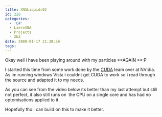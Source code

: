 ```yaml
---
title: XNALiquids02
id: 228
categories:
  - 'C#'
  - LieroXNA
  - Projects
  - XNA
date: 2008-01-17 21:38:56
tags:
---
```


Okay well i have been playing around with my particles **AGAIN **:P

<!--more-->

I started this time from some work done by the [CUDA](https://www.nvidia.com/object/cuda_get_samples.html) team over at NVidia. As im running windows Vista i couldnt get CUDA to work so i read through the source and adapted it to my needs.

As you can see from the video below its better than my last attempt but still not perfect, it also still runs on  the CPU on a single core and has had no optomisations applied to it.

Hopefully tho i can build on this to make it better.